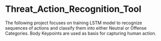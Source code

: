 # Threat_Action_Recognition_Tool
The following project focuses on training LSTM model to recognize sequences of actions and classify them into either Neutral or Offense Categories. Body Keypoints are used as basis for capturing human action.
